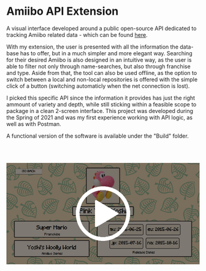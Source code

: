 # Amiibo API Extension

A visual interface developed around a public open-source API dedicated to tracking Amiibo related data - which can be found [here](https://amiiboapi.com/).

With my extension, the user is presented with all the information the data-base has to offer, but in a much simpler and more elegant way. Searching for their desired Amiibo is also designed in an intuitive way, as the user is able to filter not only through name-searches, but also through franchise and type. Aside from that, the tool can also be used offline, as the option to switch between a local and non-local repositories is offered with the simple click of a button (switching automaticly when the net connection is lost).

I picked this specific API since the information it provides has just the right ammount of variety and depth, while still sticking within a feasible scope to package in a clean 2-screen interface. This project was developed during the Spring of 2021 and was my first experience working with API logic, as well as with Postman.

A functional version of the software is available under the "Build" folder.

<br />
<br />

[![Showcase](https://github.com/MiguelCPereira/AmiiboAPIExtension/blob/main/Screenshots/Showcase%20Thumbnail.png)](http://www.youtube.com/watch?v=xonvrfbR3hA "Amiibo API Extension - Showcase")


